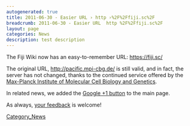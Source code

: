 ```yaml
---
autogenerated: true
title: 2011-06-30 - Easier URL › http ›%2F%2Ffiji.sc%2F
breadcrumb: 2011-06-30 - Easier URL  http %2F%2Ffiji.sc%2F
layout: page
categories: News
description: test description
---
```


The Fiji Wiki now has an easy-to-remember URL: https://fiji.sc/

The original URL, http://pacific.mpi-cbg.de/ is still valid, and in fact, the server has not changed, thanks to the continued service offered by the [Max-Planck Institute of Molecular Cell Biology and Genetics](http://www.mpi-cbg.de/).

In related news, we added the [Google +1 button](http://www.google.com/+1/button/) to the main page.

As always, [your feedback](mailto_fiji-devel@googlegroups.com) is welcome\!

[Category_News](Category_News "wikilink")
